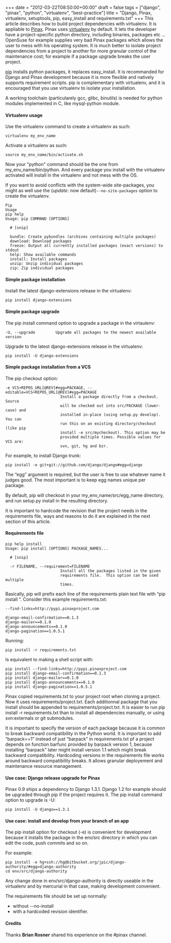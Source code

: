 +++
date = "2012-03-22T08:50:00+00:00"
draft = false
tags = ["django", "pinax", "python", "virtualenv", "best-practice"]
title = "Django, Pinax, virtualenv, setuptools, pip, easy_install and requirements.txt"
+++
This article describes how to build project dependencies with virtualenv. It is appliable to [Pinax](http://pinaxproject.com/).
Pinax uses [virtualenv](http://pypi.python.org/pypi/virtualenv) by default. It lets the developer have a project-specific python directory, including binaries, packages etc … OpenSuse for example supplies very bad Pinax packages which allows the user to mess with his operating system. It is much better to isolate project dependencies from a project to another for more granular control of the maintenance cost; for example if a package upgrade breaks the user project.

[pip](http://pypi.python.org/pypi/pip) installs python packages, it replaces easy_install. It is recommanded for Django and Pinax development because it is more flexible and natively supports requirement scripts. pip is complementary with virtualenv, and it is encouraged that you use virtualenv to isolate your installation.

A working toolchain (particularely gcc, glibc, binutils) is needed for python modules implemented in C, like mysql-python module.

#### Virtualenv usage

Use the virtualenv command to create a virtualenv as such:

    virtualenv my_env_name

Activate a virtualenv as such:

    source my_env_name/bin/activate.sh

Now your "python" command should be the one from my_env_name/bin/python. And every package you install with the virtualenv activated will install in the virtualenv and not mess with the OS.

If you want to avoid conflicts with the system-wide site-packages, you might as well use the (*update*: now default)`--no-site-packages` option to create the virtualenv.


    Pip
    Usage
    pip help
    Usage: pip COMMAND [OPTIONS]

      # [snip]

      bundle: Create pybundles (archives containing multiple packages)
      download: Download packages
      freeze: Output all currently installed packages (exact versions) to stdout
      help: Show available commands
      install: Install packages
      unzip: Unzip individual packages
      zip: Zip individual packages


#### Simple package installation

Install the latest django-extensions release in the virtualenv:

    pip install django-extensions

#### Simple package upgrade

The pip install command option to upgrade a package in the virtaulenv:

    -U, --upgrade         Upgrade all packages to the newest available version

Upgrade to the latest django-extensions release in the virtualenv:

    pip install -U django-extensions

#### Simple package installation from a VCS

The pip checkout option:

    -e VCS+REPOS_URL[@REV]#egg=PACKAGE, --editable=VCS+REPOS_URL[@REV]#egg=PACKAGE
                            Install a package directly from a checkout. Source
                            will be checked out into src/PACKAGE (lower-case) and
                            installed in-place (using setup.py develop). You can
                            run this on an existing directory/checkout (like pip
                            install -e src/mycheckout). This option may be
                            provided multiple times. Possible values for VCS are:
                            svn, git, hg and bzr.

For example, to install Django trunk:

    pip install -e git+git://github.com/django/django#egg=django

The “egg” argument is required, but the user is free to use whatever name it judges good. The most important is to keep egg names unique per package.

By default, pip will checkout in your my_env_name/src/egg_name directory, and run setup.py install in the resulting directory.

It is important to hardcode the revision that the project needs in the requirements file, ways and reasons to do it are explained in the next section of this article.

#### Requirements file

    pip help install
    Usage: pip install [OPTIONS] PACKAGE_NAMES...

      # [snip]

      -r FILENAME, --requirement=FILENAME
                            Install all the packages listed in the given
                            requirements file.  This option can be used multiple
                            times.

Basically, pip will prefix each line of the requirements plain text file with “pip install “. Consider this example requirements.txt:

    --find-links=http://pypi.pinaxproject.com

    django-email-confirmation==0.1.3
    django-mailer==0.1.0
    django-announcements==0.1.0
    django-pagination==1.0.5.1

Running:

    pip install -r requirements.txt

Is equivalent to making a shell script with:

    pip install --find-links=http://pypi.pinaxproject.com
    pip install django-email-confirmation==0.1.3
    pip install django-mailer==0.1.0
    pip install django-announcements==0.1.0
    pip install django-pagination==1.0.5.1

Pinax copied requirements.txt to your project root when cloning a project. Now it uses requirements/project.txt. Each additionnal package that you install should be appended to requirements/project.txt. It is easier to run pip install -r requirements.txt than to install all dependencies manually, or using svn:externals or git submodules.

It is important to specify the version of each package because it is common to break backward compatibility in the Python world. It is important to add “barpack==1” instead of just “barpack” in requirements.txt pf a project depends on function barfunc provided by barpack version 1, because installing “barpack” later might install version 1.1 which might break backward compatibility. Hardcoding versions in the requirements file works around backward compatibility breaks. It allows granular deployement and maintenance resource management.

#### Use case: Django release upgrade for Pinax

Pinax 0.9 ships a dependency to Django 1.3.1. Django 1.2 for example should be upgraded through pip if the project requires it. The pip install command option to upgrade is -U:

    pip install -U django==1.3.1

#### Use case: install and develop from your branch of an app

The pip install option for checkout (-e) is convenient for development because it installs the package in the env/src directory in which you can edit the code, push commits and so on.

For example:

    pip install -e hg+ssh://hg@bitbucket.org/jpic/django-authority/#egg=django-authority
    cd env/src/django-authority

Any change done in env/src/django-authority is directly useable in the virtualenv and by mercurial in that case, making development convenient.

The requirements file should be set up normally:

- without --no-install
- with a hardcoded revision identifier.

#### Credits

Thanks **Brian Rosner** shared his experience on the #pinax channel.